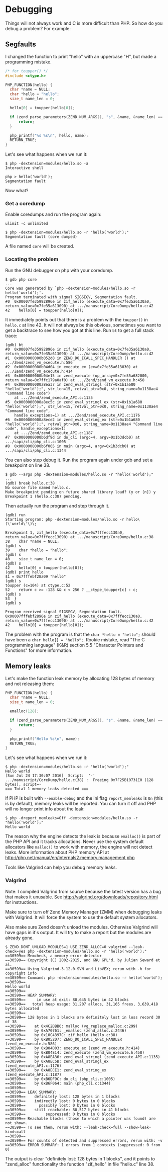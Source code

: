 # Debugging

Things will not always work and C is more difficult than PHP. So how do you
debug a problem? For example:

## Segfaults

I changed the function to print "hello" with an uppercase "H", but made a programming mistake.

```c
/* for toupper() */
#include <ctype.h>

PHP_FUNCTION(hello) {
  char *name = NULL;
  char *hello = "hello";
  size_t name_len = 0;

  hello[0] = toupper(hello[0]);

  if (zend_parse_parameters(ZEND_NUM_ARGS(), "s", &name, &name_len) == FAILURE) {
      return;
  }

  php_printf("%s %s\n", hello, name);
  RETURN_TRUE;
}
```

Let's see what happens when we run it:

```
$ php -dextension=modules/hello.so -a
Interactive shell

php > hello('world');
Segmentation fault
```

Now what?

### Get a coredump

Enable coredumps and run the program again:

```
ulimit -c unlimited
```

```
$ php -dextension=modules/hello.so -r "hello('world');"
Segmentation fault (core dumped)
```

A file named ```core``` will be created.

### Locating the problem

Run the GNU debugger on php with your coredump.

```
$ gdb php core
...
Core was generated by `php -dextension=modules/hello.so -r hello('world');'.
Program terminated with signal SIGSEGV, Segmentation fault.
#0  0x00007fe35992896e in zif_hello (execute_data=0x7fe35a6130a0, return_value=0x7fe35a613090) at .../manuscript/CoreDump/hello.c:42
42	  hello[0] = toupper(hello[0]);
```

It immediately points out that there is a problem with the ```toupper()``` in ```hello.c``` at line 42.
It will not always be this obvious, sometimes you want to get a backtrace to see how you got at this line. Run ```bt``` to get a full stack trace:

```
(gdb) bt
#0  0x00007fe35992896e in zif_hello (execute_data=0x7fe35a6130a0, return_value=0x7fe35a613090) at .../manuscript/CoreDump/hello.c:42
#1  0x0000000000b052d8 in ZEND_DO_ICALL_SPEC_HANDLER () at .../Zend/zend_vm_execute.h:586
#2  0x0000000000b04d04 in execute_ex (ex=0x7fe35a613030) at .../Zend/zend_vm_execute.h:414
#3  0x0000000000b04e15 in zend_execute (op_array=0x7fe35a682000, return_value=0x7ffc179a0af0) at .../Zend/zend_vm_execute.h:458
#4  0x0000000000a8ea37 in zend_eval_stringl (str=0x1b1a680 "hello('world');", str_len=15, retval_ptr=0x0, string_name=0x1138ae4 "Command line code")
    at .../Zend/zend_execute_API.c:1135
#5  0x0000000000a8ec5c in zend_eval_stringl_ex (str=0x1b1a680 "hello('world');", str_len=15, retval_ptr=0x0, string_name=0x1138ae4 "Command line code",
    handle_exceptions=1) at .../Zend/zend_execute_API.c:1176
#6  0x0000000000a8ece2 in zend_eval_string_ex (str=0x1b1a680 "hello('world');", retval_ptr=0x0, string_name=0x1138ae4 "Command line code", handle_exceptions=1)
    at .../Zend/zend_execute_API.c:1187
#7  0x0000000000b6df9d in do_cli (argc=4, argv=0x1b3dcb0) at .../sapi/cli/php_cli.c:1005
#8  0x0000000000b6f065 in main (argc=4, argv=0x1b3dcb0) at .../sapi/cli/php_cli.c:1344
```

You can also step debug it. Run the program again under gdb and set a breakpoint on line 38.

```
$ gdb --args php -dextension=modules/hello.so -r "hello('world');"
...
(gdb) break hello.c:38
No source file named hello.c.
Make breakpoint pending on future shared library load? (y or [n]) y
Breakpoint 1 (hello.c:38) pending.
```

Then actually run the program and step through it.

```
(gdb) run
Starting program: php -dextension=modules/hello.so -r hello\(\'world\'\)\;

Breakpoint 1, zif_hello (execute_data=0x7fffecc130a0, return_value=0x7fffecc13090) at .../manuscript/CoreDump/hello.c:38
38	  char *name = NULL;
(gdb) s
39	  char *hello = "hello";
(gdb) s
40	  size_t name_len = 0;
(gdb) s
42	  hello[0] = toupper(hello[0]);
(gdb) print hello
$1 = 0x7fffebf28a09 "hello"
(gdb) s
toupper (c=104) at ctype.c:52
52	  return c >= -128 && c < 256 ? __ctype_toupper[c] : c;
(gdb) s
53	}
(gdb) s

Program received signal SIGSEGV, Segmentation fault.
0x00007fffebf2896e in zif_hello (execute_data=0x7fffecc130a0, return_value=0x7fffecc13090) at .../manuscript/CoreDump/hello.c:42
42	  hello[0] = toupper(hello[0]);
```

The problem with the program is that the ```char *hello = "hello";``` should have been a ```char hello[] = "hello";```.
Rookie mistake, read "The C programming language" (K&R) section 5.5 "Character Pointers and Functions" for more information.

## Memory leaks

Let's make the function leak memory by allocating 128 bytes of memory and not releasing them:

```c
PHP_FUNCTION(hello) {
  char *name = NULL;
  size_t name_len = 0;

  emalloc(128);

  if (zend_parse_parameters(ZEND_NUM_ARGS(), "s", &name, &name_len) == FAILURE) {
      return;
  }

  php_printf("Hello %s\n", name);
  RETURN_TRUE;
}
```

Let's see what happens when we run it:

```
$ php -dextension=modules/hello.so -r "hello('world');"
Hello world
[Sun Jul 24 17:30:07 2016]  Script:  '-'
.../manuscript/CoreDump/hello.c(38) :  Freeing 0x7F25B10731E0 (128 bytes), script=-
=== Total 1 memory leaks detected ===
```

If PHP is built with ```--enable-debug``` and the ini flag ```report_memleaks``` is ```On``` (this is by default), memory leaks will be reported.
You can turn it off and PHP will no longer print info about the leak:

```
$ php -dreport_memleaks=Off -dextension=modules/hello.so -r "hello('world');"
Hello world
```

The reason why the engine detects the leak is because ```emalloc()``` is part of the PHP API and it tracks allocations.
Never use the system default allocators like ```malloc()``` to work with memory, the engine will not detect leaks.
More information about PHP memory API at http://php.net/manual/en/internals2.memory.management.php

Tools like Valgrind can help you debug memory leaks.

### Valgrind

Note: I compiled Valgrind from source because the latest version has a bug that makes it unusable.
See http://valgrind.org/downloads/repository.html for instructions.

Make sure to turn off Zend Memory Manager (ZMM) when debugging leaks with Valgrind.
It will force the system to use the default system allocators.

Also make sure Zend doesn't unload the modules. Otherwise Valgrind will have gaps in it's output.
It will try to make a report but the modules are already gone.

```
$ ZEND_DONT_UNLOAD_MODULES=1 USE_ZEND_ALLOC=0 valgrind --leak-check=yes php -dextension=modules/hello.so -r "hello('world');"
==30599== Memcheck, a memory error detector
==30599== Copyright (C) 2002-2015, and GNU GPL'd, by Julian Seward et al.
==30599== Using Valgrind-3.12.0.SVN and LibVEX; rerun with -h for copyright info
==30599== Command: php -dextension=modules/hello.so -r hello('world');
==30599==
Hello world
==30599==
==30599== HEAP SUMMARY:
==30599==     in use at exit: 80,645 bytes in 42 blocks
==30599==   total heap usage: 31,207 allocs, 31,165 frees, 3,639,418 bytes allocated
==30599==
==30599== 128 bytes in 1 blocks are definitely lost in loss record 30 of 38
==30599==    at 0x4C2DBB6: malloc (vg_replace_malloc.c:299)
==30599==    by 0xA70761: _emalloc (zend_alloc.c:2446)
==30599==    by 0x10C4397C: zif_hello (hello.c:38)
==30599==    by 0xB052D7: ZEND_DO_ICALL_SPEC_HANDLER (zend_vm_execute.h:586)
==30599==    by 0xB04D03: execute_ex (zend_vm_execute.h:414)
==30599==    by 0xB04E14: zend_execute (zend_vm_execute.h:458)
==30599==    by 0xA8EA36: zend_eval_stringl (zend_execute_API.c:1135)
==30599==    by 0xA8EC5B: zend_eval_stringl_ex (zend_execute_API.c:1176)
==30599==    by 0xA8ECE1: zend_eval_string_ex (zend_execute_API.c:1187)
==30599==    by 0xB6DF9C: do_cli (php_cli.c:1005)
==30599==    by 0xB6F064: main (php_cli.c:1344)
==30599==
==30599== LEAK SUMMARY:
==30599==    definitely lost: 128 bytes in 1 blocks
==30599==    indirectly lost: 0 bytes in 0 blocks
==30599==      possibly lost: 0 bytes in 0 blocks
==30599==    still reachable: 80,517 bytes in 41 blocks
==30599==         suppressed: 0 bytes in 0 blocks
==30599== Reachable blocks (those to which a pointer was found) are not shown.
==30599== To see them, rerun with: --leak-check=full --show-leak-kinds=all
==30599==
==30599== For counts of detected and suppressed errors, rerun with: -v
==30599== ERROR SUMMARY: 1 errors from 1 contexts (suppressed: 0 from 0)
```

The output is clear "definitely lost: 128 bytes in 1 blocks", and it points to "zend_alloc"
functionality the function "zif_hello" in file "hello.c" line 38.
